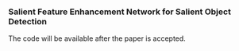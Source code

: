 ### Salient Feature Enhancement Network for Salient Object Detection  

The code will be available after the paper is accepted.  

